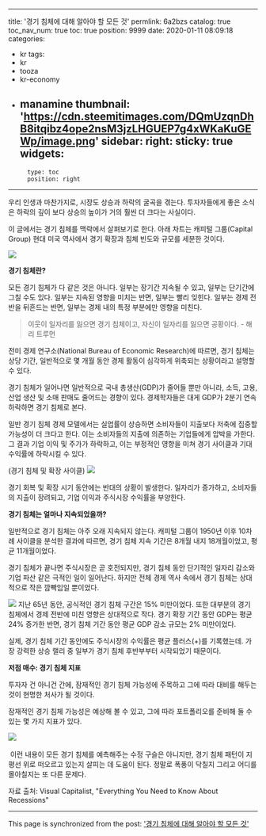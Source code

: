 
---
title: '경기 침체에 대해 알아야 할 모든 것'
permlink: 6a2bzs
catalog: true
toc_nav_num: true
toc: true
position: 9999
date: 2020-01-11 08:09:18
categories:
- kr
tags:
- kr
- tooza
- kr-economy
- manamine
thumbnail: 'https://cdn.steemitimages.com/DQmUzqnDhB8itqibz4ope2nsM3jzLHGUEP7g4xWKaKuGEWp/image.png'
sidebar:
    right:
        sticky: true
widgets:
    -
        type: toc
        position: right
---


우리 인생과 마찬가지로, 시장도 상승과 하락의 굴곡을 겪는다. 투자자들에게 좋은 소식은 하락의 깊이 보다 상승의 높이가 거의 훨씬 더 크다는 사실이다.

이 글에서는 경기 침체를 맥락에서 살펴보기로 한다. 아래 차트는 캐피털 그룹(Capital Group) 현대 미국 역사에서 경기 확장과 침체 빈도와 규모를 세분한 것이다.

![](https://cdn.steemitimages.com/DQmUzqnDhB8itqibz4ope2nsM3jzLHGUEP7g4xWKaKuGEWp/image.png)

**경기 침체란?**

모든 경기 침체가 다 같은 것은 아니다. 일부는 장기간 지속될 수 있고, 일부는 단기간에 그칠 수도 있다. 일부는 지속된 영향을 미치는 반면, 일부는 빨리 잊힌다. 일부는 경제 전반을 뒤흔드는 반면, 일부는 경제 내의 특정 부분에만 영향을 미친다.

>이웃이 일자리를 잃으면 경기 침체이고, 자신이 일자리를 잃으면 공황이다. - 해리 트루먼

전미 경제 연구소(National Bureau of Economic Research)에 따르면, 경기 침체는 상당 기간, 일반적으로 몇 개월 동안 경제 활동이 심각하게 위축되는 상황이라고 설명할 수 있다.

경기 침체가 일어나면 일반적으로 국내 총생산(GDP)가 줄어들 뿐만 아니라, 소득, 고용, 산업 생산 및 소매 판매도 줄어드는 경향이 있다. 경제학자들은 대게 GDP가 2분기 연속 하락하면 경기 침체로 본다.

일반 경기 침체 경제 모델에서는 실업률이 상승하면 소비자들이 지출보다 저축에 집중할 가능성이 더 크다고 한다. 이는 소비자들의 지출에 의존하는 기업들에게 압박을 가한다. 그 결과 기업 이익 및 주가가 하락하고, 이는 부정적인 영향을 미쳐 경기 사이클과 기대 수익률에 하락시킬 수 있다.

(경기 침체 및 확장 사이클)
![](https://cdn.steemitimages.com/DQmVDZtMfbHBX5BkaAuxsuuyiV43Ni91wBGZcD4wL34pQ4m/image.png)

경기 회복 및 확장 시기 동안에는 반대의 상황이 발생한다. 일자리가 증가하고, 소비자들의 지출이 장려되고, 기업 이익과 주식시장 수익률을 부양한다.

**경기 침체는 얼마나 지속되었을까?**

일반적으로 경기 침체는 아주 오래 지속되지 않는다. 캐피털 그룹이 1950년 이후 10차례 사이클을 분석한 결과에 따르면, 경기 침체 지속 기간은 8개월 내지 18개월이었고, 평균 11개월이었다.

경기 침체가 끝나면 주식시장은 곧 호전되지만, 경기 침체 동안 단기적인 일자리 감소와 기업 파산 같은 극적인 일이 일어난다. 하지만 전체 경제 역사 속에서 경기 침체는 상대적으로 작은 깜빡임일 뿐이었다.  

![](https://cdn.steemitimages.com/DQmXmURQFFcf72PzxmaBi8qHTPjGdHkKPq2VByBnF2JeqVH/image.png)﻿
﻿
 지난 65년 동안, 공식적인 경기 침체 구간은 15% 미만이었다. 또한 대부분의 경기 침체에서 경제 전반에 미친 영향은 상대적으로 작다. 경기 확장 기간 동안 GDP는 평균 24% 증가한 반면, 경기 침체 기간 동안 평균 GDP 감소 규모는 2% 미만이었다.

실제, 경기 침체 기간 동안에도 주식시장의 수익률은 평균 플러스(+)를 기록했는데. 가장 강력한 상승 랠리 중 일부가 경기 침체 후반부부터 시작되었기 때문이다.

**저점 매수: 경기 침체 지표**

투자자 건 아니건 간에, 잠재적인 경기 침체 가능성에 주목하고 그에 따라 대비를 해두는 것이 현명한 처사가 될 것이다.

잠재적인 경기 침체 가능성은 예상해 볼 수 있고, 그에 따라 포트폴리오를 준비해 둘 수 있는 몇 가지 지표가 있다. 

![](https://cdn.steemitimages.com/DQmSxTTjjLoLAgUUiacADtuo9wfKK8rmeCY5ZSj5A5Gx79F/image.png)﻿

﻿
이런 내용이 모든 경기 침체를 예측해주는 수정 구슬은 아니지만, 경기 침체 패턴이 지평선 위로 떠오르고 있는지 살피는 데 도움이 된다. 정말로 폭풍이 닥칠지 그리고 어디를 몰아칠지는 또 다른 문제다.

자료 출처: Visual Capitalist, "Everything You Need to Know About Recessions"

- - -

This page is synchronized from the post: ['경기 침체에 대해 알아야 할 모든 것'](https://steemit.com/@pius.pius/6a2bzs)
